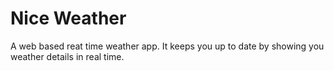 # Nice Weather

A web based reat time weather app. It keeps you up to date by showing you weather details in real time.
